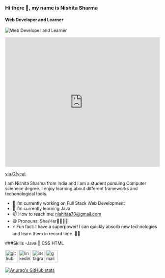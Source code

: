 
### Hi there 👋, my name is Nishita Sharma
#### Web Developer and Learner
![Web Developer and Learner](https://gfycat.com/glisteningaggravatingjunebug)
<div style='position:relative; padding-bottom:calc(75.00% + 44px)'><iframe src='https://gfycat.com/ifr/GlisteningAggravatingJunebug' frameborder='0' scrolling='no' width='100%' height='100%' style='position:absolute;top:0;left:0;' allowfullscreen></iframe></div><p> <a href="https://gfycat.com/glisteningaggravatingjunebug">via Gfycat</a></p>

I am Nishita Sharma from India and I am a student pursuing Computer scienece degree. I enjoy learning about different frameworks and techonological tools.
 

- 🔭 I’m currently working on Full Stack Web Development 
- 🌱 I’m currently learning Java 
- 📫 How to reach me: nishitaa70@gmail.com 
- 😄 Pronouns: She/Her👩‍💻🙋‍♀️ 
- ⚡ Fun fact:  I have a superpower! I can quickly absorb new technologies and learn them in record time. 🚀✨

###Skills
-Java || CSS HTML


[<img src='https://cdn.jsdelivr.net/npm/simple-icons@3.0.1/icons/github.svg' alt='github' height='40'>](https://github.com/https://github.com/Nishitaa70)  [<img src='https://cdn.jsdelivr.net/npm/simple-icons@3.0.1/icons/linkedin.svg' alt='linkedin' height='40'>](https://www.linkedin.com/in/https://www.linkedin.com/in/nishita-sharma-074020202//)  [<img src='https://cdn.jsdelivr.net/npm/simple-icons@3.0.1/icons/instagram.svg' alt='instagram' height='40'>](https://www.instagram.com/https://www.instagram.com/nishitaa70//)  [<img src='https://cdn.jsdelivr.net/npm/simple-icons@3.0.1/icons/gmail.svg' alt='gmail' height='40'>](nishitaa70@gmail.com)  




 
[![Anurag's GitHub stats](https://github-readme-stats.vercel.app/api?username=Nishitaa70)](https://github.com/anuraghazra/github-readme-stats)

